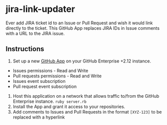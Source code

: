 # jira-link-updater

Ever add JIRA ticket id to an Issue or Pull Request and wish it would link directly to the ticket. This GitHub App replaces JIRA IDs in Issue comments with a URL to the JIRA issue.

## Instructions

1. Set up a new [GitHub App](https://developer.github.com/apps/) on your GitHub Enterprise +2.12 instance.
  - Issues permissions - Read and Write
  - Pull requests permissions - Read and Write
  - Issues event subscription
  - Pull request event subscription
1. Host this application on a network that allows traffic to/from the GitHub Enterprise instance. `ruby server.rb`
1. Install the App and grant it access to your repositories.
1. Add comments to Issues and Pull Requests in the format `[XYZ-123]` to be replaced with a hyperlink 
